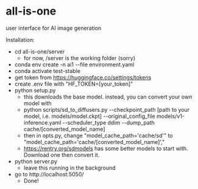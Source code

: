 # all-is-one
user interface for AI image generation

Installation:
- cd all-is-one/server
    - for now, /server is the working folder (sorry)
- conda env create -n ai1 --file environment.yaml
- conda activate test-stable
- get token from https://huggingface.co/settings/tokens
- create .env file with "HF_TOKEN=[your_token]"
- python setup.py
    - this downloads the base model. instead, you can convert your own model with
    - python scripts/sd_to_diffusers.py --checkpoint_path [path to your model, i.e. models/model.ckpt] --original_config_file models/v1-inference.yaml --scheduler_type ddim --dump_path cache/[converted_model_name]
    - then in opts.py, change "model_cache_path='cache/sd'" to "model_cache_path='cache/[converted_model_name]',"
    - https://rentry.org/sdmodels has some better models to start with. Download one then convert it.
- python server.py
    - leave this running in the background
- go to http://localhost:5050/
    - Done!